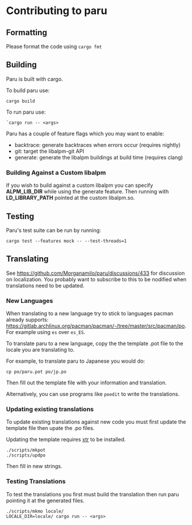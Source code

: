 # Contributing to paru

## Formatting

Please format the code using `cargo fmt`

## Building

Paru is built with cargo.

To build paru use:

```
cargo build
```

To run paru use:

```
`cargo run -- <args>
```

Paru has a couple of feature flags which you may want to enable:

- backtrace: generate backtraces when errors occur (requires nightly)
- git: target the libalpm-git API
- generate: generate the libalpm buildings at build time (requires clang)

### Building Against a Custom libalpm

If you wish to build against a custom libalpm you can specify **ALPM_LIB_DIR** while using the generate
feature. Then running with **LD_LIBRARY_PATH** pointed at the custom libalpm.so.

## Testing

Paru's test suite can be run by running:

```
cargo test --features mock -- --test-threads=1
```

## Translating

See https://github.com/Morganamilo/paru/discussions/433 for discussion on localization.
You probably want to subscribe to this to be nodified when translations need to be updated.

### New Languages

When translating to a new language try to stick to languages pacman already supports:
https://gitlab.archlinux.org/pacman/pacman/-/tree/master/src/pacman/po. For example using
`es` over `es_ES`.

To translate paru to a new language, copy the the template .pot file to the locale you
are translating to.

For example, to translate paru to Japanese you would do:

```
cp po/paru.pot po/jp.po
```

Then fill out the template file with your information and translation.

Alternatively, you can use programs like `poedit` to write the translations.

### Updating existing translations

To update existing translations against new code you must first update the
template file then upate the .po files.

Updating the template requires [xtr](https://github.com/woboq/tr) to be installed.

```
./scripts/mkpot
./scripts/updpo
```

Then fill in new strings.

### Testing Translations

To test the translations you first must build the translation then run paru
pointing it at the generated files.

```
./scripts/mkmo locale/
LOCALE_DIR=locale/ cargo run -- <args>
```
